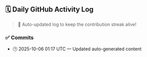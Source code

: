 ## 🗓️ Daily GitHub Activity Log

> 🤖 Auto-updated log to keep the contribution streak alive!

### ✅ Commits

- 🕒 2025-10-06 01:17 UTC — Updated auto-generated content

